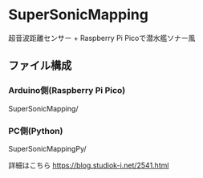 # SuperSonicMapping
超音波距離センサー + Raspberry Pi Picoで潜水艦ソナー風

## ファイル構成

### Arduino側(Raspberry Pi Pico)
  SuperSonicMapping/

### PC側(Python)
  SuperSonicMappingPy/

詳細はこちら
https://blog.studiok-i.net/2541.html

